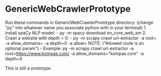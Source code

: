 # GenericWebCrawlerPrototype

Run these commands in GenericWebCrawlerPrototype directory: (change "py" into whatever name you associate python with in your terminal)
    1. install spaCy NLP model:
        - py -m spacy download en_core_web_sm
    2. Crawl a website with depth = 0:
        - py -m scrapy crawl url-extractor -a root=<WEBSITE ROOT URL> -a allow_domains=<DOMAIN NAME> -a depth=0 -a allow=<ALLOWED ROUTE> 
        NOTE: ("Allowed route is an optional param")
            - Example: py -m scrapy crawl url-extractor -a root=https://www.kompas.com/ -a allow_domains="kompas.com" -a depth=0
            
This is still a prototype.